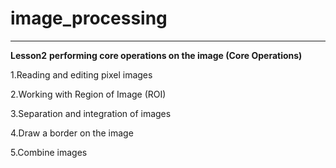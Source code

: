 # image_processing

******************************************************************************


**Lesson2**
 **performing core operations on the image (Core Operations)**
 
1.Reading and editing pixel images

2.Working with Region of Image (ROI)

3.Separation and integration of images

4.Draw a border on the image

5.Combine images
